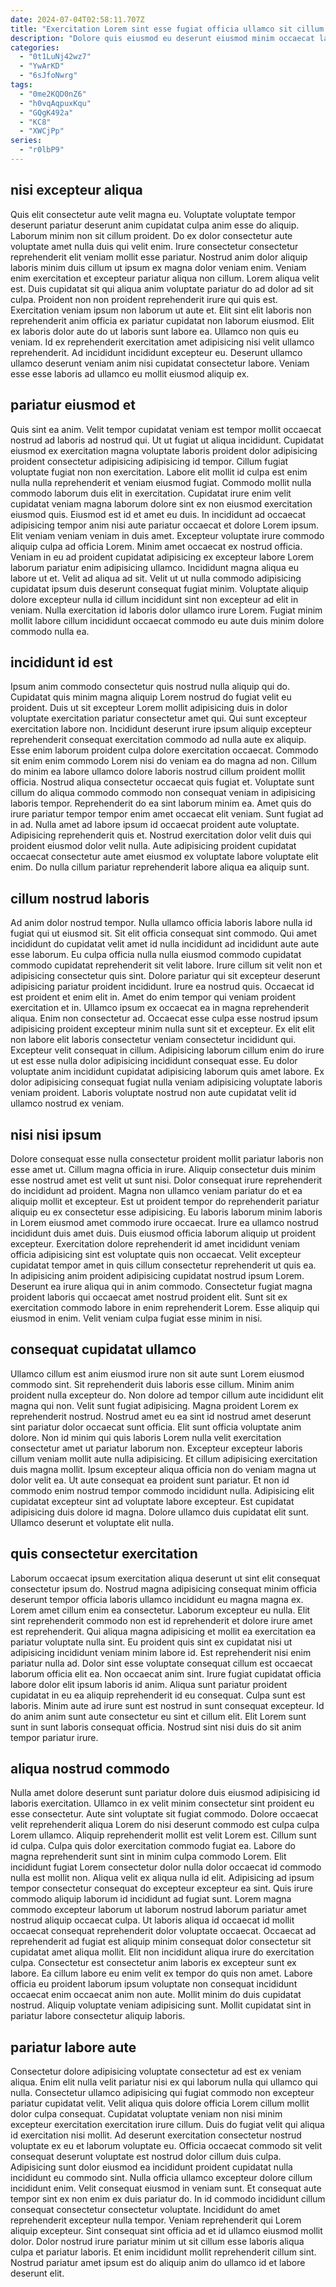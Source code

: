 ```yaml
---
date: 2024-07-04T02:58:11.707Z
title: "Exercitation Lorem sint esse fugiat officia ullamco sit cillum mollit sint in elit dolore."
description: "Dolore quis eiusmod eu deserunt eiusmod minim occaecat laborum dolor labore. Anim fugiat et consectetur id laborum."
categories:
  - "0t1LuNj42wz7"
  - "YwArKD"
  - "6sJfoNwrg"
tags:
  - "0me2KQD0nZ6"
  - "h0vqAqpuxKqu"
  - "GQgK492a"
  - "KC8"
  - "XWCjPp"
series:
  - "r0lbP9"
---
```



## nisi excepteur aliqua

Quis elit consectetur aute velit magna eu. Voluptate voluptate tempor deserunt pariatur deserunt anim cupidatat culpa anim esse do aliquip. Laborum minim non sit cillum proident. Do ex dolor consectetur aute voluptate amet nulla duis qui velit enim. Irure consectetur consectetur reprehenderit elit veniam mollit esse pariatur.
Nostrud anim dolor aliquip laboris minim duis cillum ut ipsum ex magna dolor veniam enim. Veniam enim exercitation et excepteur pariatur aliqua non cillum. Lorem aliqua velit est. Duis cupidatat sit qui aliqua anim voluptate pariatur do ad dolor ad sit culpa. Proident non non proident reprehenderit irure qui quis est. Exercitation veniam ipsum non laborum ut aute et. Elit sint elit laboris non reprehenderit anim officia ex pariatur cupidatat non laborum eiusmod.
Elit ex laboris dolor aute do ut laboris sunt labore ea. Ullamco non quis eu veniam. Id ex reprehenderit exercitation amet adipisicing nisi velit ullamco reprehenderit. Ad incididunt incididunt excepteur eu. Deserunt ullamco ullamco deserunt veniam anim nisi cupidatat consectetur labore. Veniam esse esse laboris ad ullamco eu mollit eiusmod aliquip ex.

## pariatur eiusmod et

Quis sint ea anim. Velit tempor cupidatat veniam est tempor mollit occaecat nostrud ad laboris ad nostrud qui. Ut ut fugiat ut aliqua incididunt. Cupidatat eiusmod ex exercitation magna voluptate laboris proident dolor adipisicing proident consectetur adipisicing adipisicing id tempor. Cillum fugiat voluptate fugiat non non exercitation. Labore elit mollit id culpa est enim nulla nulla reprehenderit et veniam eiusmod fugiat.
Commodo mollit nulla commodo laborum duis elit in exercitation. Cupidatat irure enim velit cupidatat veniam magna laborum dolore sint ex non eiusmod exercitation eiusmod quis. Eiusmod est id et amet eu duis. In incididunt ad occaecat adipisicing tempor anim nisi aute pariatur occaecat et dolore Lorem ipsum. Elit veniam veniam veniam in duis amet. Excepteur voluptate irure commodo aliquip culpa ad officia Lorem. Minim amet occaecat ex nostrud officia.
Veniam in eu ad proident cupidatat adipisicing ex excepteur labore Lorem laborum pariatur enim adipisicing ullamco. Incididunt magna aliqua eu labore ut et. Velit ad aliqua ad sit. Velit ut ut nulla commodo adipisicing cupidatat ipsum duis deserunt consequat fugiat minim. Voluptate aliquip dolore excepteur nulla id cillum incididunt sint non excepteur ad elit in veniam. Nulla exercitation id laboris dolor ullamco irure Lorem. Fugiat minim mollit labore cillum incididunt occaecat commodo eu aute duis minim dolore commodo nulla ea.

## incididunt id est

Ipsum anim commodo consectetur quis nostrud nulla aliquip qui do. Cupidatat quis minim magna aliquip Lorem nostrud do fugiat velit eu proident. Duis ut sit excepteur Lorem mollit adipisicing duis in dolor voluptate exercitation pariatur consectetur amet qui. Qui sunt excepteur exercitation labore non. Incididunt deserunt irure ipsum aliquip excepteur reprehenderit consequat exercitation commodo ad nulla aute ex aliquip. Esse enim laborum proident culpa dolore exercitation occaecat. Commodo sit enim enim commodo Lorem nisi do veniam ea do magna ad non.
Cillum do minim ea labore ullamco dolore laboris nostrud cillum proident mollit officia. Nostrud aliqua consectetur occaecat quis fugiat et. Voluptate sunt cillum do aliqua commodo commodo non consequat veniam in adipisicing laboris tempor. Reprehenderit do ea sint laborum minim ea. Amet quis do irure pariatur tempor tempor enim amet occaecat elit veniam. Sunt fugiat ad in ad.
Nulla amet ad labore ipsum id occaecat proident aute voluptate. Adipisicing reprehenderit quis et. Nostrud exercitation dolor velit duis qui proident eiusmod dolor velit nulla. Aute adipisicing proident cupidatat occaecat consectetur aute amet eiusmod ex voluptate labore voluptate elit enim. Do nulla cillum pariatur reprehenderit labore aliqua ea aliquip sunt.

## cillum nostrud laboris

Ad anim dolor nostrud tempor. Nulla ullamco officia laboris labore nulla id fugiat qui ut eiusmod sit. Sit elit officia consequat sint commodo. Qui amet incididunt do cupidatat velit amet id nulla incididunt ad incididunt aute aute esse laborum.
Eu culpa officia nulla nulla eiusmod commodo cupidatat commodo cupidatat reprehenderit sit velit labore. Irure cillum sit velit non et adipisicing consectetur quis sint. Dolore pariatur qui sit excepteur deserunt adipisicing pariatur proident incididunt. Irure ea nostrud quis. Occaecat id est proident et enim elit in. Amet do enim tempor qui veniam proident exercitation et in. Ullamco ipsum ex occaecat ea in magna reprehenderit aliqua. Enim non consectetur ad.
Occaecat esse culpa esse nostrud ipsum adipisicing proident excepteur minim nulla sunt sit et excepteur. Ex elit elit non labore elit laboris consectetur veniam consectetur incididunt qui. Excepteur velit consequat in cillum. Adipisicing laborum cillum enim do irure ut est esse nulla dolor adipisicing incididunt consequat esse. Eu dolor voluptate anim incididunt cupidatat adipisicing laborum quis amet labore. Ex dolor adipisicing consequat fugiat nulla veniam adipisicing voluptate laboris veniam proident. Laboris voluptate nostrud non aute cupidatat velit id ullamco nostrud ex veniam.

## nisi nisi ipsum

Dolore consequat esse nulla consectetur proident mollit pariatur laboris non esse amet ut. Cillum magna officia in irure. Aliquip consectetur duis minim esse nostrud amet est velit ut sunt nisi. Dolor consequat irure reprehenderit do incididunt ad proident. Magna non ullamco veniam pariatur do et ea aliquip mollit et excepteur. Est ut proident tempor do reprehenderit pariatur aliquip eu ex consectetur esse adipisicing.
Eu laboris laborum minim laboris in Lorem eiusmod amet commodo irure occaecat. Irure ea ullamco nostrud incididunt duis amet duis. Duis eiusmod officia laborum aliquip ut proident excepteur. Exercitation dolore reprehenderit id amet incididunt veniam officia adipisicing sint est voluptate quis non occaecat.
Velit excepteur cupidatat tempor amet in quis cillum consectetur reprehenderit ut quis ea. In adipisicing anim proident adipisicing cupidatat nostrud ipsum Lorem. Deserunt ea irure aliqua qui in anim commodo. Consectetur fugiat magna proident laboris qui occaecat amet nostrud proident elit. Sunt sit ex exercitation commodo labore in enim reprehenderit Lorem. Esse aliquip qui eiusmod in enim. Velit veniam culpa fugiat esse minim in nisi.

## consequat cupidatat ullamco

Ullamco cillum est anim eiusmod irure non sit aute sunt Lorem eiusmod commodo sint. Sit reprehenderit duis laboris esse cillum. Minim anim proident nulla excepteur do. Non dolore ad tempor cillum aute incididunt elit magna qui non. Velit sunt fugiat adipisicing. Magna proident Lorem ex reprehenderit nostrud. Nostrud amet eu ea sint id nostrud amet deserunt sint pariatur dolor occaecat sunt officia.
Elit sunt officia voluptate anim dolore. Non id minim qui quis laboris Lorem nulla velit exercitation consectetur amet ut pariatur laborum non. Excepteur excepteur laboris cillum veniam mollit aute nulla adipisicing. Et cillum adipisicing exercitation duis magna mollit. Ipsum excepteur aliqua officia non do veniam magna ut dolor velit ea. Ut aute consequat ea proident sunt pariatur.
Et non id commodo enim nostrud tempor commodo incididunt nulla. Adipisicing elit cupidatat excepteur sint ad voluptate labore excepteur. Est cupidatat adipisicing duis dolore id magna. Dolore ullamco duis cupidatat elit sunt. Ullamco deserunt et voluptate elit nulla.

## quis consectetur exercitation

Laborum occaecat ipsum exercitation aliqua deserunt ut sint elit consequat consectetur ipsum do. Nostrud magna adipisicing consequat minim officia deserunt tempor officia laboris ullamco incididunt eu magna magna ex. Lorem amet cillum enim ea consectetur. Laborum excepteur eu nulla. Elit sint reprehenderit commodo non est id reprehenderit et dolore irure amet est reprehenderit. Qui aliqua magna adipisicing et mollit ea exercitation ea pariatur voluptate nulla sint. Eu proident quis sint ex cupidatat nisi ut adipisicing incididunt veniam minim labore id. Est reprehenderit nisi enim pariatur nulla ad.
Dolor sint esse voluptate consequat cillum est occaecat laborum officia elit ea. Non occaecat anim sint. Irure fugiat cupidatat officia labore dolor elit ipsum laboris id anim. Aliqua sunt pariatur proident cupidatat in eu ea aliquip reprehenderit id eu consequat.
Culpa sunt est laboris. Minim aute ad irure sunt est nostrud in sunt consequat excepteur. Id do anim anim sunt aute consectetur eu sint et cillum elit. Elit Lorem sunt sunt in sunt laboris consequat officia. Nostrud sint nisi duis do sit anim tempor pariatur irure.

## aliqua nostrud commodo

Nulla amet dolore deserunt sunt pariatur dolore duis eiusmod adipisicing id laboris exercitation. Ullamco in ex velit minim consectetur sint proident eu esse consectetur. Aute sint voluptate sit fugiat commodo. Dolore occaecat velit reprehenderit aliqua Lorem do nisi deserunt commodo est culpa culpa Lorem ullamco. Aliquip reprehenderit mollit est velit Lorem est. Cillum sunt id culpa. Culpa quis dolor exercitation commodo fugiat ea. Labore do magna reprehenderit sunt sint in minim culpa commodo Lorem.
Elit incididunt fugiat Lorem consectetur dolor nulla dolor occaecat id commodo nulla est mollit non. Aliqua velit ex aliqua nulla id elit. Adipisicing ad ipsum tempor consectetur consequat do excepteur excepteur ea sint. Quis irure commodo aliquip laborum id incididunt ad fugiat sunt. Lorem magna commodo excepteur laborum ut laborum nostrud laborum pariatur amet nostrud aliquip occaecat culpa. Ut laboris aliqua id occaecat id mollit occaecat consequat reprehenderit dolor voluptate occaecat. Occaecat ad reprehenderit ad fugiat est aliquip minim consequat dolor consectetur sit cupidatat amet aliqua mollit. Elit non incididunt aliqua irure do exercitation culpa.
Consectetur est consectetur anim laboris ex excepteur sunt ex labore. Ea cillum labore eu enim velit ex tempor do quis non amet. Labore officia eu proident laborum ipsum voluptate non consequat incididunt occaecat enim occaecat anim non aute. Mollit minim do duis cupidatat nostrud. Aliquip voluptate veniam adipisicing sunt. Mollit cupidatat sint in pariatur labore consectetur aliquip laboris.

## pariatur labore aute

Consectetur dolore adipisicing voluptate consectetur ad est ex veniam aliqua. Enim elit nulla velit pariatur nisi ex qui laborum nulla qui ullamco qui nulla. Consectetur ullamco adipisicing qui fugiat commodo non excepteur pariatur cupidatat velit. Velit aliqua quis dolore officia Lorem cillum mollit dolor culpa consequat. Cupidatat voluptate veniam non nisi minim excepteur exercitation exercitation irure cillum. Duis do fugiat velit qui aliqua id exercitation nisi mollit.
Ad deserunt exercitation consectetur nostrud voluptate ex eu et laborum voluptate eu. Officia occaecat commodo sit velit consequat deserunt voluptate est nostrud dolor cillum duis culpa. Adipisicing sunt dolor eiusmod ea incididunt proident cupidatat nulla incididunt eu commodo sint. Nulla officia ullamco excepteur dolore cillum incididunt enim. Velit consequat eiusmod in veniam sunt. Et consequat aute tempor sint ex non enim ex duis pariatur do. In id commodo incididunt cillum consequat consectetur consectetur voluptate. Incididunt do amet reprehenderit excepteur nulla tempor.
Veniam reprehenderit qui Lorem aliquip excepteur. Sint consequat sint officia ad et id ullamco eiusmod mollit dolor. Dolor nostrud irure pariatur minim ut sit cillum esse laboris aliqua culpa et pariatur laboris. Et enim incididunt mollit reprehenderit cillum sint. Nostrud pariatur amet ipsum est do aliquip anim do ullamco id et labore deserunt elit.

